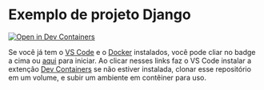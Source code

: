 # Exemplo de projeto Django

[![Open in Dev Containers](https://img.shields.io/static/v1?label=Dev%20Containers&message=Open&color=blue&logo=visualstudiocode)](https://vscode.dev/redirect?url=vscode://ms-vscode-remote.remote-containers/cloneInVolume?url=https://github.com/eduardoklosowski/exemplo-projeto-django)

Se você já tem o [VS Code](https://code.visualstudio.com/) e o [Docker](https://docs.docker.com/get-docker/) instalados, você pode cliar no badge a cima ou [aqui](https://vscode.dev/redirect?url=vscode://ms-vscode-remote.remote-containers/cloneInVolume?url=https://github.com/eduardoklosowski/exemplo-projeto-django) para iniciar. Ao clicar nesses links faz o VS Code instalar a extenção [Dev Containers](https://marketplace.visualstudio.com/items?itemName=ms-vscode-remote.remote-containers) se não estiver instalada, clonar esse repositório em um volume, e subir um ambiente em contêiner para uso.

